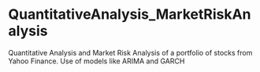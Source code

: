 # QuantitativeAnalysis_MarketRiskAnalysis
Quantitative Analysis and Market Risk Analysis of a portfolio of stocks from Yahoo Finance. Use of models like ARIMA and GARCH 
